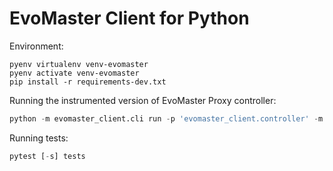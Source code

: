 # EvoMaster Client for Python

Environment:
```
pyenv virtualenv venv-evomaster
pyenv activate venv-evomaster
pip install -r requirements-dev.txt
```

Running the instrumented version of EvoMaster Proxy controller:

```python
python -m evomaster_client.cli run -p 'evomaster_client.controller' -m 'evomaster_client.controller.em_app'
```

Running tests:

```python
pytest [-s] tests
```
